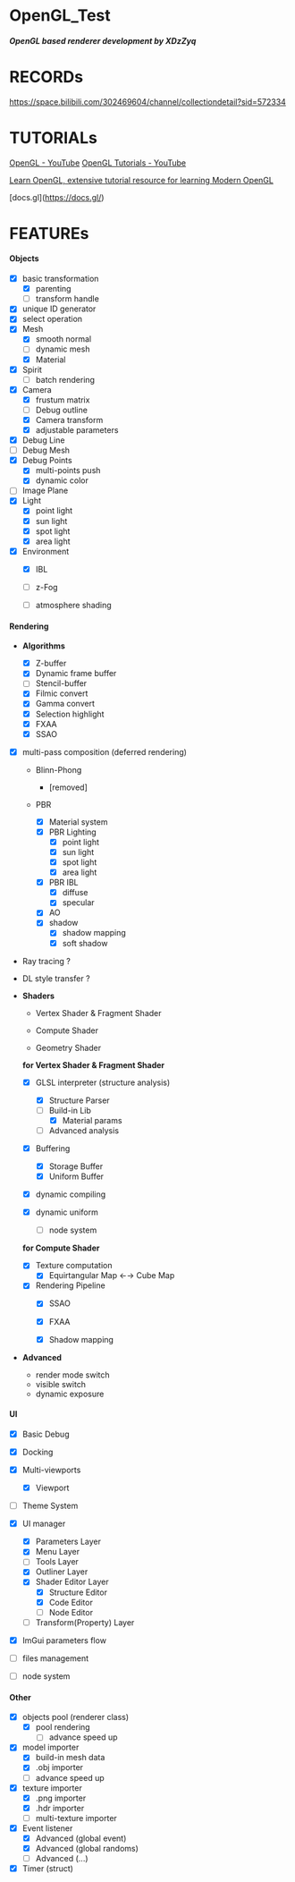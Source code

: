 # OpenGL_Test

##### OpenGL based renderer development by XDzZyq



# RECORDs

https://space.bilibili.com/302469604/channel/collectiondetail?sid=572334



# TUTORIALs 

[OpenGL - YouTube](https://www.youtube.com/playlist?list=PLlrATfBNZ98foTJPJ_Ev03o2oq3-GGOS2)
[OpenGL Tutorials - YouTube](https://www.youtube.com/playlist?list=PLPaoO-vpZnumdcb4tZc4x5Q-v7CkrQ6M-)

[Learn OpenGL, extensive tutorial resource for learning Modern OpenGL](https://learnopengl.com/)

\[docs.gl](https://docs.gl/)



# FEATUREs

#### **Objects**

- [x] basic transformation
  - [x] parenting
  - [ ] transform handle
- [x] unique ID generator
- [x] select operation
- [x] Mesh
  - [x] smooth normal
  - [ ] dynamic mesh
  - [x] Material
- [x] Spirit
  - [ ] batch rendering
- [x] Camera
  - [x] frustum matrix
  - [ ] Debug outline
  - [x] Camera transform
  - [x] adjustable parameters
- [x] Debug Line
- [ ] Debug Mesh
- [x] Debug Points
  - [x] multi-points push
  - [x] dynamic color
- [ ] Image Plane
- [x] Light
  - [x] point light
  - [x] sun light
  - [x] spot light
  - [x] area light
- [x] Environment
  - [x] IBL
  - [ ] z-Fog
  - [ ] atmosphere shading



#### **Rendering**

- **Algorithms**

  - [x] Z-buffer
  - [x] Dynamic frame buffer
  - [ ] Stencil-buffer
  - [x] Filmic convert
  - [x] Gamma convert
  - [x] Selection highlight
  - [x] FXAA
  - [x] SSAO
  
- [x] multi-pass composition (deferred rendering)
  - Blinn-Phong

    - [removed]

  - PBR

    - [x] Material system
    - [x] PBR Lighting
      - [x] point light
      - [x] sun light
      - [x] spot light
      - [x] area light
    - [x] PBR IBL
      - [x] diffuse
      - [x] specular
    - [x] AO
    - [x] shadow
      - [x] shadow mapping
      - [x] soft shadow

- Ray tracing ?

- DL style transfer ?



- **Shaders**

  - Vertex Shader & Fragment Shader

  - Compute Shader

  - Geometry Shader

    

  **for Vertex Shader & Fragment Shader**

  - [x] GLSL interpreter (structure analysis)
    - [x] Structure Parser
    - [ ] Build-in Lib
        - [x] Material params
    - [ ] Advanced analysis

  - [x] Buffering

    - [x] Storage Buffer
    - [x] Uniform Buffer

  - [x] dynamic compiling

  - [x] dynamic uniform

    - [ ] node system

  **for Compute Shader**

  - [x] Texture computation
    - [x] Equirtangular Map ←→ Cube Map
  - [x] Rendering Pipeline
    - [x] SSAO
    - [x] FXAA
    - [x] Shadow mapping

  

- **Advanced**

  - render mode switch
  - visible switch
  - dynamic exposure  

#### **UI**
- [x] Basic Debug
- [x] Docking
- [x] Multi-viewports
    - [x] Viewport
- [ ] Theme System
- [x] UI manager
    - [x] Parameters Layer
    - [x] Menu Layer
    - [ ] Tools Layer
    - [x] Outliner Layer
    - [x] Shader Editor Layer
        - [x] Structure Editor
        - [x] Code Editor
        - [ ] Node Editor
    - [ ] Transform(Property) Layer
- [x] ImGui parameters flow

- [ ] files management
- [ ] node system

#### **Other**

- [x] objects pool (renderer class)
  - [x] pool rendering
    - [ ] advance speed up
- [x] model importer
  - [x] build-in mesh data
  - [x] .obj importer
  - [ ] advance speed up
- [x] texture importer
  - [x] .png importer
  - [x] .hdr importer
  - [ ] multi-texture importer
- [x] Event listener
    - [x] Advanced (global event)
    - [x] Advanced (global randoms)
    - [ ] Advanced (...)
- [x] Timer (struct)
